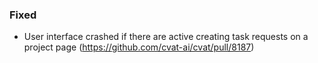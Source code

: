 ### Fixed

- User interface crashed if there are active creating task requests on a project page
  (<https://github.com/cvat-ai/cvat/pull/8187>)
